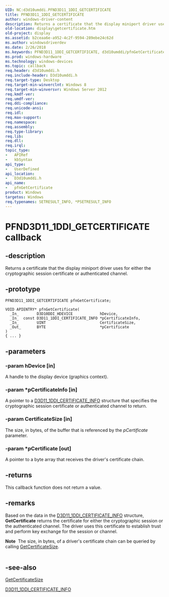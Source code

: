 ```yaml
---
UID: NC:d3d10umddi.PFND3D11_1DDI_GETCERTIFICATE
title: PFND3D11_1DDI_GETCERTIFICATE
author: windows-driver-content
description: Returns a certificate that the display miniport driver uses for either the cryptographic session certificate or authenticated channel.
old-location: display\getcertificate.htm
old-project: display
ms.assetid: b2ceaa6e-a952-4c2f-9594-289ebe24c62d
ms.author: windowsdriverdev
ms.date: 2/26/2018
ms.keywords: PFND3D11_1DDI_GETCERTIFICATE, d3d10umddi/pfnGetCertificate, display.getcertificate, pfnGetCertificate, pfnGetCertificate callback function [Display Devices]
ms.prod: windows-hardware
ms.technology: windows-devices
ms.topic: callback
req.header: d3d10umddi.h
req.include-header: D3d10umddi.h
req.target-type: Desktop
req.target-min-winverclnt: Windows 8
req.target-min-winversvr: Windows Server 2012
req.kmdf-ver: 
req.umdf-ver: 
req.ddi-compliance: 
req.unicode-ansi: 
req.idl: 
req.max-support: 
req.namespace: 
req.assembly: 
req.type-library: 
req.lib: 
req.dll: 
req.irql: 
topic_type:
-	APIRef
-	kbSyntax
api_type:
-	UserDefined
api_location:
-	D3d10umddi.h
api_name:
-	pfnGetCertificate
product: Windows
targetos: Windows
req.typenames: SETRESULT_INFO, *PSETRESULT_INFO
---
```


# PFND3D11_1DDI_GETCERTIFICATE callback


## -description


Returns a certificate that the display miniport driver uses for either the cryptographic  session certificate or authenticated channel.


## -prototype


````
PFND3D11_1DDI_GETCERTIFICATE pfnGetCertificate;

VOID APIENTRY* pfnGetCertificate(
  _In_        D3D10DDI_HDEVICE            hDevice,
  _In_  const D3D11_1DDI_CERTIFICATE_INFO *pCertificateInfo,
  _In_        UINT                        CertificateSize,
  _Out_       BYTE                        *pCertificate
)
{ ... }
````


## -parameters




### -param hDevice [in]

A handle to the display device (graphics context).




### -param *pCertificateInfo [in]

A pointer to a <a href="..\d3d10umddi\ns-d3d10umddi-d3d11_1ddi_certificate_info.md">D3D11_1DDI_CERTIFICATE_INFO</a> structure that specifies the cryptographic  session certificate or authenticated channel to return.


### -param CertificateSize [in]

The size, in bytes, of the buffer that is referenced by the <i>pCertificate</i> parameter.


### -param *pCertificate [out]

A pointer to a byte array that receives the driver's certificate chain.


## -returns



This callback function does not return a value.




## -remarks



Based on the data in the <a href="..\d3d10umddi\ns-d3d10umddi-d3d11_1ddi_certificate_info.md">D3D11_1DDI_CERTIFICATE_INFO</a> structure, <b>GetCertificate</b> returns the certificate for either the cryptographic session or the authenticated channel. The driver uses this certificate to establish trust and perform key exchange for the session or channel.

<div class="alert"><b>Note</b>  The size, in bytes, of a driver's certificate chain can be queried by calling <a href="..\d3d10umddi\nc-d3d10umddi-pfnd3d11_1ddi_getcertificatesize.md">GetCertificateSize</a>.</div>
<div> </div>



## -see-also

<a href="..\d3d10umddi\nc-d3d10umddi-pfnd3d11_1ddi_getcertificatesize.md">GetCertificateSize</a>



<a href="..\d3d10umddi\ns-d3d10umddi-d3d11_1ddi_certificate_info.md">D3D11_1DDI_CERTIFICATE_INFO</a>



 

 


